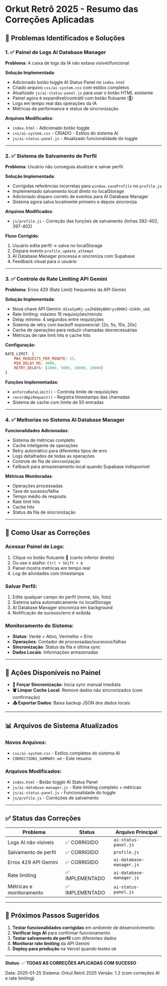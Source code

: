 # Orkut Retrô 2025 - Resumo das Correções Aplicadas

## 🎯 Problemas Identificados e Soluções

### 1. ✅ **Painel de Logs AI Database Manager**

**Problema**: A caixa de logs da IA não estava visível/funcional

**Solução Implementada**:
- Adicionado botão toggle AI Status Panel no `index.html`
- Criado arquivo `css/ai-system.css` com estilos completos
- Atualizado `js/ai-status-panel.js` para usar o botão HTML existente
- Painel agora é expandível/contrátil com botão flutuante (🤖)
- Logs em tempo real das operações da IA
- Métricas de performance e status de sincronização

**Arquivos Modificados**:
- `index.html` - Adicionado botão toggle
- `css/ai-system.css` - CRIADO - Estilos do sistema AI
- `js/ai-status-panel.js` - Atualizado funcionalidade do toggle

---

### 2. ✅ **Sistema de Salvamento de Perfil**

**Problema**: Usuário não conseguia atualizar e salvar perfil

**Solução Implementada**:
- Corrigidas referências incorretas para `window.saveProfile` no `profile.js`
- Implementado salvamento local direto no localStorage
- Adicionado disparo correto de eventos para AI Database Manager
- Sistema agora salva localmente primeiro e depois sincroniza

**Arquivos Modificados**:
- `js/profile.js` - Correção das funções de salvamento (linhas 392-402, 397-402)

**Fluxo Corrigido**:
1. Usuário edita perfil → salva no localStorage
2. Dispara evento `profile_update_attempt`
3. AI Database Manager processa e sincroniza com Supabase
4. Feedback visual para o usuário

---

### 3. ✅ **Controle de Rate Limiting API Gemini**

**Problema**: Erros 429 (Rate Limit) frequentes da API Gemini

**Solução Implementada**:
- Nova chave API Gemini: `AIzaSyARj-yxZh68OyB6Krys9OOK2-U1A9n_ubQ`
- Rate limiting: máximo 15 requisições/minuto
- Delay mínimo: 4 segundos entre requisições
- Sistema de retry com backoff exponencial: [2s, 5s, 10s, 20s]
- Cache de operações para reduzir chamadas desnecessárias
- Métricas de rate limit hits e cache hits

**Configuração**:
```javascript
RATE_LIMIT: {
    MAX_REQUESTS_PER_MINUTE: 15,
    MIN_DELAY_MS: 4000,
    RETRY_DELAYS: [2000, 5000, 10000, 20000]
}
```

**Funções Implementadas**:
- `enforceRateLimit()` - Controla limite de requisições
- `recordApiRequest()` - Registra timestamps das chamadas
- Sistema de cache com limite de 50 entradas

---

### 4. ✅ **Melhorias no Sistema AI Database Manager**

**Funcionalidades Adicionadas**:
- Sistema de métricas completo
- Cache inteligente de operações
- Retry automático para diferentes tipos de erro
- Logs detalhados de todas as operações
- Controle de fila de sincronização
- Fallback para armazenamento local quando Supabase indisponível

**Métricas Monitoradas**:
- Operações processadas
- Taxa de sucesso/falha
- Tempo médio de resposta
- Rate limit hits
- Cache hits
- Status da fila de sincronização

---

## 🚀 **Como Usar as Correções**

### Acessar Painel de Logs:
1. Clique no botão flutuante 🤖 (canto inferior direito)
2. Ou use o atalho: `Ctrl + Shift + A`
3. Painel mostra métricas em tempo real
4. Log de atividades com timestamps

### Salvar Perfil:
1. Edite qualquer campo do perfil (nome, bio, foto)
2. Sistema salva automaticamente no localStorage
3. AI Database Manager sincroniza em background
4. Notificação de sucesso/erro é exibida

### Monitoramento do Sistema:
- **Status**: Verde = Ativo, Vermelho = Erro
- **Operações**: Contador de processadas/sucessos/falhas
- **Sincronização**: Status da fila e última sync
- **Dados Locais**: Informações armazenadas

---

## 🔧 **Ações Disponíveis no Painel**

- **🔄 Forçar Sincronização**: Inicia sync manual imediata
- **🗑️ Limpar Cache Local**: Remove dados não sincronizados (com confirmação)
- **📤 Exportar Dados**: Baixa backup JSON dos dados locais

---

## 📊 **Arquivos de Sistema Atualizados**

### Novos Arquivos:
- `css/ai-system.css` - Estilos completos do sistema AI
- `CORRECTIONS_SUMMARY.md` - Este resumo

### Arquivos Modificados:
- `index.html` - Botão toggle AI Status Panel
- `js/ai-database-manager.js` - Rate limiting completo + métricas
- `js/ai-status-panel.js` - Funcionalidade do toggle
- `js/profile.js` - Correções de salvamento

---

## ✅ **Status das Correções**

| Problema | Status | Arquivo Principal |
|----------|---------|-------------------|
| Logs AI não visíveis | ✅ CORRIGIDO | `ai-status-panel.js` |
| Salvamento de perfil | ✅ CORRIGIDO | `profile.js` |
| Erros 429 API Gemini | ✅ CORRIGIDO | `ai-database-manager.js` |
| Rate limiting | ✅ IMPLEMENTADO | `ai-database-manager.js` |
| Métricas e monitoramento | ✅ IMPLEMENTADO | `ai-status-panel.js` |

---

## 🔄 **Próximos Passos Sugeridos**

1. **Testar funcionalidades corrigidas** em ambiente de desenvolvimento
2. **Verificar logs AI** para confirmar funcionamento
3. **Testar salvamento de perfil** com diferentes dados
4. **Monitorar rate limiting** da API Gemini
5. **Deploy para produção** na Vercel quando testes ok

---

**Status**: ✅ **TODAS AS CORREÇÕES APLICADAS COM SUCESSO**

Data: 2025-01-25
Sistema: Orkut Retrô 2025
Versão: 1.2 (com correções AI e rate limiting)
